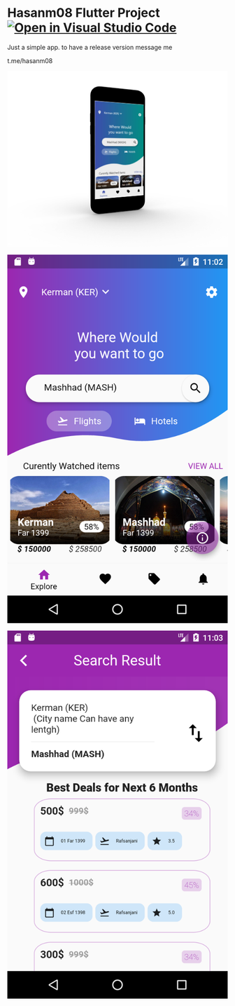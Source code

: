 # Hasanm08 Flutter Project [![Open in Visual Studio Code](https://open.vscode.dev/badges/open-in-vscode.svg)](https://open.vscode.dev/hasanm08/flutter)

Just a simple app. to have a release version message me
<p></p>
t.me/hasanm08
<p></p>
<p></p>

<p align="center">
  <img  src="threed_mockup (3).png">
</p>

<p align="center">
  <img  src="Screen2.png">
</p>
<p align="center">
  <img  src="Screen3.png">
</p>

